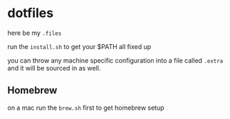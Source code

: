 # dotfiles

here be my `.files`

run the `install.sh` to get your $PATH all fixed up

you can throw any machine specific configuration into a file called `.extra` and it will be sourced in as well.

## Homebrew

on a mac run the `brew.sh` first to get homebrew setup